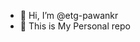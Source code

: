 - 👋 Hi, I’m @etg-pawankr
- 👀 This is My Personal repo
<!---
etg-pawankr/etg-pawankr is a ✨ special ✨ repository because its `README.md` (this file) appears on your GitHub profile.
You can click the Preview link to take a look at your changes.
--->
